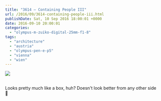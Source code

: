 ```yaml
---
title: "3614 – Containing People III"
url: /2016/09/3614-containing-people-iii.html
publishDate: Sat, 10 Sep 2016 18:00:01 +0000
date: 2016-09-10 20:00:01
categories: 
  - "olympus-m-zuiko-digital-25mm-f1-8"
tags: 
  - "architecture"
  - "austria"
  - "olympus-pen-e-p5"
  - "vienna"
  - "wien"
---
```

<div class="container">
<div class="center"><a target="_blank" href="https://d25zfm9zpd7gm5.cloudfront.net/1200x1200/2016/20160518_180827_lr.jpg"><img class="webfeedsFeaturedVisual" src="https://d25zfm9zpd7gm5.cloudfront.net/0600x0600/2016/20160518_180827_lr.jpg" /></a></div>
</div>
<br />

Looks pretty much like a box, huh? Doesn't look better from any other side 🙂
